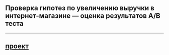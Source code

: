 ## Проверка гипотез по увеличению выручки в интернет-магазине — оценка результатов A/B теста
---
[проект](https://github.com/Tushkin99/Portfolio/blob/main/AB_test_online_store/AB-тестирование%20в%20интернет-магазине.ipynb)
---
